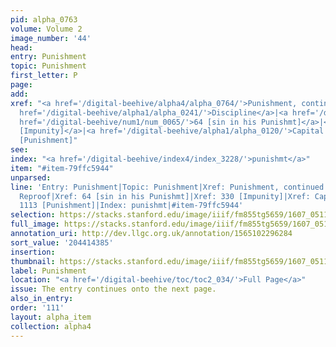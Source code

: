 ```yaml
---
pid: alpha_0763
volume: Volume 2
image_number: '44'
head:
entry: Punishment
topic: Punishment
first_letter: P
page:
add:
xref: "<a href='/digital-beehive/alpha4/alpha_0764/'>Punishment, continued</a>|<a
  href='/digital-beehive/alpha1/alpha_0241/'>Discipline</a>|<a href='/digital-beehive/alpha4/alpha_0798/'>Reproof</a>|<a
  href='/digital-beehive/num1/num_0065/'>64 [sin in his Punishmt]</a>|<a href='/digital-beehive/num2/num_0379/'>330
  [Impunity]</a>|<a href='/digital-beehive/alpha1/alpha_0120/'>Capital Offence</a>|1113
  [Punishment]"
see:
index: "<a href='/digital-beehive/index4/index_3228/'>punishmt</a>"
item: "#item-79ffc5944"
unparsed:
line: 'Entry: Punishment|Topic: Punishment|Xref: Punishment, continued|Xref: Discipline|Xref:
  Reproof|Xref: 64 [sin in his Punishmt]|Xref: 330 [Impunity]|Xref: Capital Offence|Xref:
  1113 [Punishment]|Index: punishmt|#item-79ffc5944'
selection: https://stacks.stanford.edu/image/iiif/fm855tg5659/1607_0511/728,4385,3038,699/full/0/default.jpg
full_image: https://stacks.stanford.edu/image/iiif/fm855tg5659/1607_0511/full/full/0/default.jpg
annotation_uri: http://dev.llgc.org.uk/annotation/1565102296284
sort_value: '204414385'
insertion:
thumbnail: https://stacks.stanford.edu/image/iiif/fm855tg5659/1607_0511/728,4385,600,180/250,/0/default.jpg
label: Punishment
location: "<a href='/digital-beehive/toc/toc2_034/'>Full Page</a>"
issue: The entry continues onto the next page.
also_in_entry:
order: '111'
layout: alpha_item
collection: alpha4
---
```

